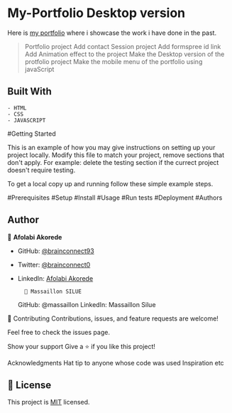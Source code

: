 # My-Portfolio Desktop version

Here is [my portfolio](https://brainconnect93.github.io/My-Portfolio/) where i showcase the work i have done in the past. 

> Portfolio project
> Add contact Session project
> Add formspree id link
> Add Animation effect to the project
> Make the Desktop version of the protfolio project
> Make the mobile menu of the portfolio using javaScript

## Built With

    - HTML
    - CSS
    - JAVASCRIPT

#Getting Started

This is an example of how you may give instructions on setting up your project locally. Modify this file to match your project, remove sections that don't apply. For example: delete the testing section if the currect project doesn't require testing.

To get a local copy up and running follow these simple example steps.

#Prerequisites
#Setup
#Install
#Usage
#Run tests
#Deployment
#Authors
## Author
👤 **Afolabi Akorede**

- GitHub: [@brainconnect93](https://github.com/brainconnect93)
- Twitter: [@brainconnect0](https://twitter.com/brainconnect0)
- LinkedIn: [Afolabi Akorede](https://linkedin.com/in/brainconnect93)

        👤 Massaillon SILUE

    GitHub: @massaillon
    LinkedIn: Massaillon Silue

🤝 Contributing
Contributions, issues, and feature requests are welcome!

Feel free to check the issues page.

Show your support
Give a ⭐️ if you like this project!

Acknowledgments
Hat tip to anyone whose code was used
Inspiration
etc


## 📝 License

This project is [MIT](./MIT.md) licensed.